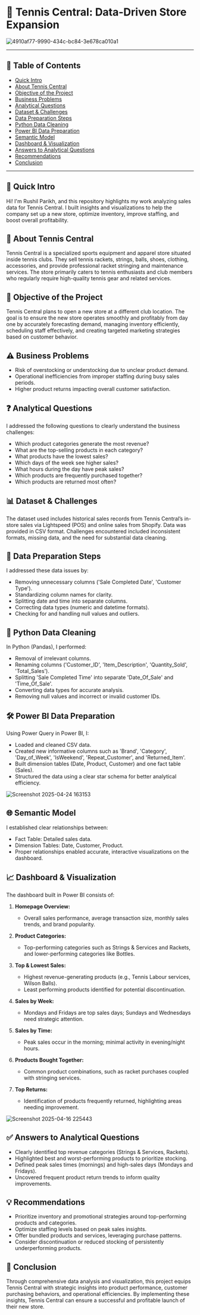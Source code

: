 # 🎾 Tennis Central: Data-Driven Store Expansion

![4910af77-9990-434c-bc84-3e678ca010a1](https://github.com/user-attachments/assets/62ed19e5-f4b0-4826-a3a7-0e0164e99cca)


---

## 📖 Table of Contents
- [Quick Intro](#-quick-intro)
- [About Tennis Central](#-about-tennis-central)
- [Objective of the Project](#-objective-of-the-project)
- [Business Problems](#-business-problems)
- [Analytical Questions](#-analytical-questions)
- [Dataset & Challenges](#-dataset--challenges)
- [Data Preparation Steps](#-data-preparation-steps)
- [Python Data Cleaning](#-python-data-cleaning)
- [Power BI Data Preparation](#-power-bi-data-preparation)
- [Semantic Model](#-semantic-model)
- [Dashboard & Visualization](#-dashboard--visualization)
- [Answers to Analytical Questions](#-answers-to-analytical-questions)
- [Recommendations](#-recommendations)
- [Conclusion](#-conclusion)

---

## 🚀 Quick Intro
Hi! I'm Rushil Parikh, and this repository highlights my work analyzing sales data for Tennis Central. I built insights and visualizations to help the company set up a new store, optimize inventory, improve staffing, and boost overall profitability.

## 🏢 About Tennis Central
Tennis Central is a specialized sports equipment and apparel store situated inside tennis clubs. They sell tennis rackets, strings, balls, shoes, clothing, accessories, and provide professional racket stringing and maintenance services. The store primarily caters to tennis enthusiasts and club members who regularly require high-quality tennis gear and related services.

## 🎯 Objective of the Project
Tennis Central plans to open a new store at a different club location. The goal is to ensure the new store operates smoothly and profitably from day one by accurately forecasting demand, managing inventory efficiently, scheduling staff effectively, and creating targeted marketing strategies based on customer behavior.

## ⚠️ Business Problems
- Risk of overstocking or understocking due to unclear product demand.
- Operational inefficiencies from improper staffing during busy sales periods.
- Higher product returns impacting overall customer satisfaction.

## ❓ Analytical Questions
I addressed the following questions to clearly understand the business challenges:
- Which product categories generate the most revenue?
- What are the top-selling products in each category?
- What products have the lowest sales?
- Which days of the week see higher sales?
- What hours during the day have peak sales?
- Which products are frequently purchased together?
- Which products are returned most often?

## 📊 Dataset & Challenges
The dataset used includes historical sales records from Tennis Central’s in-store sales via Lightspeed (POS) and online sales from Shopify. Data was provided in CSV format. Challenges encountered included inconsistent formats, missing data, and the need for substantial data cleaning.

## 🧹 Data Preparation Steps
I addressed these data issues by:
- Removing unnecessary columns ('Sale Completed Date', 'Customer Type').
- Standardizing column names for clarity.
- Splitting date and time into separate columns.
- Correcting data types (numeric and datetime formats).
- Checking for and handling null values and outliers.

## 🐍 Python Data Cleaning
In Python (Pandas), I performed:
- Removal of irrelevant columns.
- Renaming columns ('Customer_ID', 'Item_Description', 'Quantity_Sold', 'Total_Sales').
- Splitting 'Sale Completed Time' into separate 'Date_Of_Sale' and 'Time_Of_Sale'.
- Converting data types for accurate analysis.
- Removing null values and incorrect or invalid customer IDs.

## 🛠️ Power BI Data Preparation
Using Power Query in Power BI, I:
- Loaded and cleaned CSV data.
- Created new informative columns such as 'Brand', 'Category', 'Day_of_Week', 'IsWeekend', 'Repeat_Customer', and 'Returned_Item'.
- Built dimension tables (Date, Product, Customer) and one fact table (Sales).
- Structured the data using a clear star schema for better analytical efficiency.

![Screenshot 2025-04-24 163153](https://github.com/user-attachments/assets/de435922-7e6b-4d7c-82d6-574989617644)

## 🌐 Semantic Model
I established clear relationships between:
- Fact Table: Detailed sales data.
- Dimension Tables: Date, Customer, Product.
- Proper relationships enabled accurate, interactive visualizations on the dashboard.

## 📈 Dashboard & Visualization
The dashboard built in Power BI consists of:

1. **Homepage Overview:**
   - Overall sales performance, average transaction size, monthly sales trends, and brand popularity.

2. **Product Categories:**
   - Top-performing categories such as Strings & Services and Rackets, and lower-performing categories like Bottles.

3. **Top & Lowest Sales:**
   - Highest revenue-generating products (e.g., Tennis Labour services, Wilson Balls).
   - Least performing products identified for potential discontinuation.

4. **Sales by Week:**
   - Mondays and Fridays are top sales days; Sundays and Wednesdays need strategic attention.

5. **Sales by Time:**
   - Peak sales occur in the morning; minimal activity in evening/night hours.

6. **Products Bought Together:**
   - Common product combinations, such as racket purchases coupled with stringing services.

7. **Top Returns:**
   - Identification of products frequently returned, highlighting areas needing improvement.

![Screenshot 2025-04-16 225443](https://github.com/user-attachments/assets/000f4536-a027-467c-b728-5f39dd5afcb2)

## ✅ Answers to Analytical Questions
- Clearly identified top revenue categories (Strings & Services, Rackets).
- Highlighted best and worst-performing products to prioritize stocking.
- Defined peak sales times (mornings) and high-sales days (Mondays and Fridays).
- Uncovered frequent product return trends to inform quality improvements.

## 💡 Recommendations
- Prioritize inventory and promotional strategies around top-performing products and categories.
- Optimize staffing levels based on peak sales insights.
- Offer bundled products and services, leveraging purchase patterns.
- Consider discontinuation or reduced stocking of persistently underperforming products.

## 🎉 Conclusion
Through comprehensive data analysis and visualization, this project equips Tennis Central with strategic insights into product performance, customer purchasing behaviors, and operational efficiencies. By implementing these insights, Tennis Central can ensure a successful and profitable launch of their new store.
